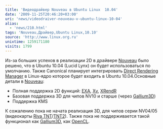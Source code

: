 ```yaml
---
title: 'Видеодрайвер Nouveau в Ubuntu Linux  10.04'
date: '2009-11-25T20:46:20+03:00'
uri: 'news/videodraiver-nouveau-v-ubuntu-linux-10-04'
alias: 
  - 'news/210.html'
tags: 'Nouveau,Драйвер,Ubuntu Linux,10.10'
source: 'http://www.linux.org.ru'
unixtime: 1259171180
visits: 1799
---
```

Из-за больших успехов в реализации 2D в драйвере [Nouveau](http://ru.wikipedia.org/wiki/Nouveau) было решено, что в Ubuntu 10.04 (Lucid Lynx) он будет использоваться по умолчанию. Также Canonical планирует интегрировать [Direct Rendering Manager](http://ru.wikipedia.org/wiki/Direct_Rendering_Manager#.D0.A1.D0.BE.D1.81.D1.82.D0.B0.D0.B2.D0.BB.D1.8F.D1.8E.D1.89.D0.B8.D0.B5) в Linux-ядро которое будет входить в Ubuntu 10.04.Основные детали в [Nouveau](http://ru.wikipedia.org/wiki/Nouveau):

*   Полная поддержка 2D функций: [EXA](http://en.wikipedia.org/wiki/EXA), [Xv](http://en.wikipedia.org/wiki/X_video_extension), [XRendR](http://ru.wikipedia.org/wiki/XRender)
*   Базовая поддержка 3D для чипов NV10 и старше (через [Gallium3D](http://ru.wikipedia.org/wiki/Gallium3D))
*   Поддержка KMS

К сожалению пока не начата реализация 3D, для чипов серии NV04/05 (видеокарты [Riva TNT](http://en.wikipedia.org/wiki/RIVA_TNT)/[TNT2](http://en.wikipedia.org/wiki/RIVA_TNT2)). Также пока не поддерживается такой функционал как [Gallium3D](http://ru.wikipedia.org/wiki/Gallium3D), как [OpenCL](http://ru.wikipedia.org/wiki/OpenCL).
